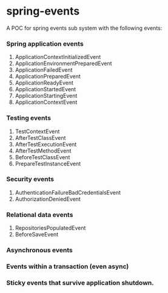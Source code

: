 # spring-events
A POC for spring events sub system with the following events:

### Spring application events
1. ApplicationContextInitializedEvent
2. ApplicationEnvironmentPreparedEvent
3. ApplicationFailedEvent
4. ApplicationPreparedEvent
5. ApplicationReadyEvent
6. ApplicationStartedEvent
7. ApplicationStartingEvent
8. ApplicationContextEvent

### Testing events
1. TestContextEvent
2. AfterTestClassEvent
3. AfterTestExecutionEvent
4. AfterTestMethodEvent
5. BeforeTestClassEvent
6. PrepareTestInstanceEvent

### Security events 
1. AuthenticationFailureBadCredentialsEvent
2. AuthorizationDeniedEvent<T>

### Relational data events
1. RepositoriesPopulatedEvent
2. BeforeSaveEvent<E>

### Asynchronous events

### Events within a transaction (even async)

### Sticky events that survive application shutdown.
